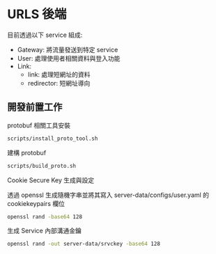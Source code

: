 # URLS 後端

目前透過以下 service 組成:

- Gateway: 將流量發送到特定 service
- User: 處理使用者相關資料與登入功能
- Link:
  - link: 處理短網址的資料
  - redirector: 短網址導向

## 開發前置工作

protobuf 相關工具安裝

```bash
scripts/install_proto_tool.sh
```

建構 protobuf

```bash
scripts/build_proto.sh
```

Cookie Secure Key 生成與設定

透過 openssl 生成隨機字串並將其寫入 server-data/configs/user.yaml 的 cookiekeypairs 欄位

```bash
openssl rand -base64 128
```

生成 Service 內部溝通金鑰

```bash
openssl rand -out server-data/srvckey -base64 128
```
